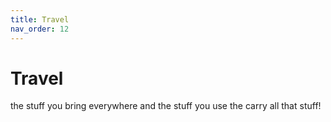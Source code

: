 ```yaml
---
title: Travel
nav_order: 12
---
```

# Travel

the stuff you bring everywhere and the stuff you use the carry all that stuff!
